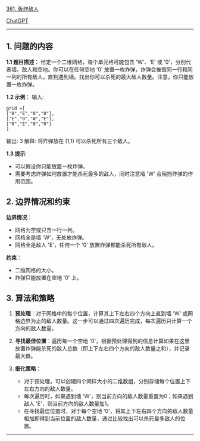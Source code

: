 [361. 轰炸敌人](https://leetcode.cn/problems/bomb-enemy)

[ChatGPT](https://chat.openai.com/share/8170f27e-0003-43e2-ba87-1ec2472117f4)

---

## 1. 问题的内容
**1.1 题目描述**：
给定一个二维网格，每个单元格可能包含 'W'、'E' 或 '0'，分别代表墙、敌人和空地。你可以在任何空地 '0' 放置一枚炸弹，炸弹会摧毁同一行和同一列的所有敌人，直到遇到墙。找出你可以杀死的最大敌人数量。注意，你只能放置一枚炸弹。

**1.2 示例**：
输入: 
```
grid =[
["0","E","0","0"],
["E","0","W","E"],
["0","E","0","0"]
]
```
输出: 3
解释: 将炸弹放在 (1,1) 可以杀死所有三个敌人。

**1.3 提示**:
- 可以假设你只能放置一枚炸弹。
- 需要考虑炸弹如何放置才能杀死最多的敌人，同时注意墙 'W' 会阻挡炸弹的作用范围。

## 2. 边界情况和约束
**边界情况**：
- 网格为空或只含一行一列。
- 网格全是墙 'W'，无处放炸弹。
- 网格全是敌人 'E'，任何一个 '0' 放置炸弹都能杀死所有敌人。

**约束**：
- 二维网格的大小。
- 炸弹只能放置在空地 '0' 上。

## 3. 算法和策略
1. **预处理**：对于网格中的每个位置，计算其上下左右四个方向上直到墙 'W' 或网格边界为止的敌人数量。这一步可以通过四次遍历完成，每次遍历只计算一个方向的敌人数量。
   
2. **寻找最佳位置**：遍历每一个空地 '0'，根据预处理得到的信息计算如果在这里放置炸弹能杀死的敌人总数（即上下左右四个方向的敌人数量之和），并记录最大值。

3. **细化策略**：
   - 对于预处理，可以创建四个同样大小的二维数组，分别存储每个位置上下左右方向的敌人数量。
   - 每次遍历时，如果遇到墙 'W'，则当前方向的敌人数量重置为0；如果遇到敌人 'E'，则当前方向的敌人数量加1。
   - 在寻找最佳位置时，对于每个空地 '0'，将其上下左右四个方向的敌人数量相加即得到当前位置的敌人数量，通过比较找出可以杀死最多敌人的位置。

---